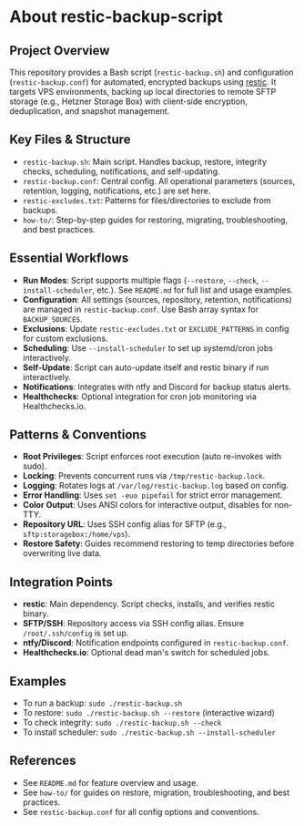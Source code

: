 # About restic-backup-script

## Project Overview
This repository provides a Bash script (`restic-backup.sh`) and configuration (`restic-backup.conf`) for automated, encrypted backups using [restic](https://restic.net/). It targets VPS environments, backing up local directories to remote SFTP storage (e.g., Hetzner Storage Box) with client-side encryption, deduplication, and snapshot management.

## Key Files & Structure
- `restic-backup.sh`: Main script. Handles backup, restore, integrity checks, scheduling, notifications, and self-updating.
- `restic-backup.conf`: Central config. All operational parameters (sources, retention, logging, notifications, etc.) are set here.
- `restic-excludes.txt`: Patterns for files/directories to exclude from backups.
- `how-to/`: Step-by-step guides for restoring, migrating, troubleshooting, and best practices.

## Essential Workflows
- **Run Modes**: Script supports multiple flags (`--restore`, `--check`, `--install-scheduler`, etc.). See `README.md` for full list and usage examples.
- **Configuration**: All settings (sources, repository, retention, notifications) are managed in `restic-backup.conf`. Use Bash array syntax for `BACKUP_SOURCES`.
- **Exclusions**: Update `restic-excludes.txt` or `EXCLUDE_PATTERNS` in config for custom exclusions.
- **Scheduling**: Use `--install-scheduler` to set up systemd/cron jobs interactively.
- **Self-Update**: Script can auto-update itself and restic binary if run interactively.
- **Notifications**: Integrates with ntfy and Discord for backup status alerts.
- **Healthchecks**: Optional integration for cron job monitoring via Healthchecks.io.

## Patterns & Conventions
- **Root Privileges**: Script enforces root execution (auto re-invokes with sudo).
- **Locking**: Prevents concurrent runs via `/tmp/restic-backup.lock`.
- **Logging**: Rotates logs at `/var/log/restic-backup.log` based on config.
- **Error Handling**: Uses `set -euo pipefail` for strict error management.
- **Color Output**: Uses ANSI colors for interactive output, disables for non-TTY.
- **Repository URL**: Uses SSH config alias for SFTP (e.g., `sftp:storagebox:/home/vps`).
- **Restore Safety**: Guides recommend restoring to temp directories before overwriting live data.

## Integration Points
- **restic**: Main dependency. Script checks, installs, and verifies restic binary.
- **SFTP/SSH**: Repository access via SSH config alias. Ensure `/root/.ssh/config` is set up.
- **ntfy/Discord**: Notification endpoints configured in `restic-backup.conf`.
- **Healthchecks.io**: Optional dead man's switch for scheduled jobs.

## Examples
- To run a backup: `sudo ./restic-backup.sh`
- To restore: `sudo ./restic-backup.sh --restore` (interactive wizard)
- To check integrity: `sudo ./restic-backup.sh --check`
- To install scheduler: `sudo ./restic-backup.sh --install-scheduler`

## References
- See `README.md` for feature overview and usage.
- See `how-to/` for guides on restore, migration, troubleshooting, and best practices.
- See `restic-backup.conf` for all config options and conventions.

